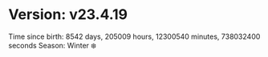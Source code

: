 # Version: v23.4.19
Time since birth: 8542 days, 205009 hours, 12300540 minutes, 738032400 seconds
Season: Winter ❄️
